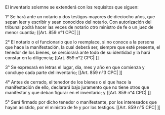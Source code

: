 El inventario solemne se extenderá con los requisitos que siguen:

1° Se hará ante un notario y dos testigos mayores de dieciocho años, que sepan leer y escribir y sean conocidos del notario. Con autorización del tribunal podrá hacer las veces de notario otro ministro de fe o un juez de menor cuantía; [[Art. 859 n°1 CPC| ]]

2° El notario o el funcionario que lo reemplace, si no conoce a la persona que hace la manifestación, la cual deberá ser, siempre que esté presente, el tenedor de los bienes, se cerciorará ante todo de su identidad y la hará constar en la diligencia; [[Art. 859 n°2 CPC| ]]

3° Se expresará en letras el lugar, día, mes y año en que comienza y concluye cada parte del inventario; [[Art. 859 n°3 CPC| ]]

4° Antes de cerrado, el tenedor de los bienes o el que hace la manifestación de ello, declarará bajo juramento que no tiene otros que manifestar y que deban figurar en el inventario; y [[Art. 859 n°4 CPC| ]]

5° Será firmado por dicho tenedor o manifestante, por los interesados que hayan asistido, por el ministro de fe y por los testigos. [[Art. 859 n°5 CPC| ]]